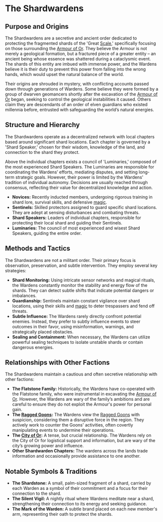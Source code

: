 # The Shardwardens

## Purpose and Origins

The Shardwardens are a secretive and ancient order dedicated to protecting the fragmented shards of the 'Great [Scale](/geography/landmark/scale.md),' specifically focusing on those surrounding the [Armour of Or](/geography/landmark/scale/armour-of-or.md). They believe the Armour is not merely a geological formation, but a fractured piece of a greater entity – an ancient being whose essence was shattered during a cataclysmic event. The shards of this entity are imbued with immense power, and the Wardens believe it is their duty to prevent this power from falling into the wrong hands, which would upset the natural balance of the world.

Their origins are shrouded in mystery, with conflicting accounts passed down through generations of Wardens. Some believe they were formed by a group of dwarven geomancers shortly after the excavation of the [Armour of Or](/geography/landmark/scale/armour-of-or.md) began, seeking to control the geological instabilities it caused. Others claim they are descendants of an order of elven guardians who existed millennia before, entrusted with safeguarding the world’s natural energies.

## Structure and Hierarchy

The Shardwardens operate as a decentralized network with local chapters based around significant shard locations. Each chapter is governed by a 'Shard Speaker,' chosen for their wisdom, knowledge of the land, and connection to the shard they protect. 

Above the individual chapters exists a council of 'Luminaries,' composed of the most experienced Shard Speakers. The Luminaries are responsible for coordinating the Wardens’ efforts, mediating disputes, and setting long-term strategic goals.  However, their power is limited by the Wardens' tradition of individual autonomy. Decisions are usually reached through consensus, reflecting their value for decentralized knowledge and action.

*   **Novices:** Recently inducted members, undergoing rigorous training in shard lore, survival skills, and defensive [magic](/structure/mechanic/magic.md).
*   **Sentinels:** Skilled protectors assigned to guard specific shard locations.  They are adept at sensing disturbances and combating threats.
*   **Shard Speakers:** Leaders of individual chapters, responsible for protecting their local shard and guiding their Sentinels.
*   **Luminaries:** The council of most experienced and wisest Shard Speakers, guiding the entire order.

## Methods and Tactics

The Shardwardens are not a militant order. Their primary focus is observation, preservation, and subtle intervention. They employ several key strategies:

*   **Shard Monitoring:** Using intricate sensor networks and magical rituals, the Wardens constantly monitor the stability and energy flow of the shards. They can detect subtle shifts that indicate potential dangers or imbalances.
*   **Guardianship:** Sentinels maintain constant vigilance over shard locations, using their skills and [magic](/structure/mechanic/magic.md) to deter trespassers and fend off threats.
*   **Subtle Influence:**  The Wardens rarely directly confront potential enemies. Instead, they prefer to subtly influence events to steer outcomes in their favor, using misinformation, warnings, and strategically placed obstacles.
*   **Sealing and Containment:** When necessary, the Wardens can utilize powerful sealing techniques to isolate unstable shards or contain dangerous energies.

## Relationships with Other Factions

The Shardwardens maintain a cautious and often secretive relationship with other factions:

*   **The Flatstone Family:** Historically, the Wardens have co-operated with the Flatstone family, who were instrumental in excavating the [Armour of Or](/geography/landmark/scale/armour-of-or.md). However, the Wardens are wary of the family’s ambitions and are careful to ensure they do not exploit the Armour's power for personal gain.
*   **The [Ragged Goons](/generated/political-faction/faction/ragged-goons.md):** The Wardens view the [Ragged Goons](/structure/society/factions/ragged-goons.md) with suspicion, considering them a disruptive force in the region. They actively work to counter the Goons' activities, often covertly manipulating events to undermine their operations.
*   **The [City of Or](/geography/settlement/city/city-of-or.md):** A tense, but crucial relationship. The Wardens rely on the City of Or for logistical support and information, but are wary of the city’s growing power and influence.
*   **Other Shardwarden Chapters:** The wardens across the lands trade information and occasionally provide assistance to one another.

## Notable Symbols & Traditions

*   **The Shardstone:** A small, palm-sized fragment of a shard, carried by each Warden as a symbol of their commitment and a focus for their connection to the shard.
*   **The Silent Vigil:** A nightly ritual where Wardens meditate near a shard, strengthening their connection to its energy and seeking guidance.
*   **The Mark of the Warden:** A subtle brand placed on each new member's arm, representing their oath to protect the shards.
